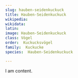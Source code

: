 ```yaml
---
slug: hauben-seidenkuckuck
title: Hauben-Seidenkuckuck
wikipedia: 
wikidata: 
latin:
image: Hauben-Seidenkuckuck
class: Vögel
order:  Kuckucksvögel
family:  Kuckucke
species:  Hauben-Seidenkuckuck

---
```


I am content.
